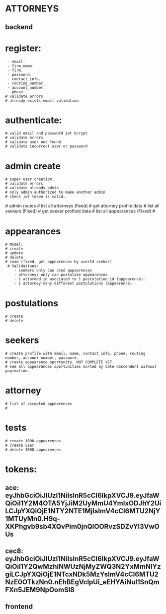# ATTORNEYS

## backend
# register:
	 - email.
	 - firm_name.
	 - firm.
	 - password.
	 - contact_info.
	 - routing_number.
	 - account_number.
	 - phone.
	# validate errors
	# already exists email validation
# authenticate: 
	# valid email and password jwt bcrypt
	# validate errors
	# validate user not found
	# validate incorrect user or password
# admin create
	# super user creation
	# validate errors
	# validate already admin
	# only admin authorized to make another admin
	# check jwt token is valid.
# admin routes
	# list all attorneys (fixed)
		# get attorney profile data
	# list all seekers (Fixed)
		# get seeker profiled data
	# list all appearances (Fixed)
		# 
# appearances
	# Model:
	# create
	# update
	# delete
	# read (fixed. get appearences by userId seeker)
	 # Validations:
	 	- seekers only can crud appearences
	 	- attorneys only can postulate appearences
		- 1 attorned_id asociated to 1 postulation_id (appearence).
		- 1 attorney many different postulations (appearence).
# postulations
	# create
	# delete
# seekers
	# create profile with email, name, contact info, phone, routing number, account number, password.
	# create appearence oportunity. NOT COMPLETE YET.
	# see all appearences oportunities sorted by date descendent without pagination.
# attorney
	# list of accepted appearences
	# 
# tests
	# create 1000 appearences
	# create user
	# delete 1000 appearences


# tokens:
## ace: eyJhbGciOiJIUzI1NiIsInR5cCI6IkpXVCJ9.eyJfaWQiOiI1Y2M4OTA5YjJiM2UyMmU4YmIxODJhY2UiLCJpYXQiOjE1NTY2NTE1MjIsImV4cCI6MTU2NjY1MTUyMn0.H9q-XKPhgvb9sb4XQvPim0jnQIOORvzSDZvYI3VwOUs

## cec8: eyJhbGciOiJIUzI1NiIsInR5cCI6IkpXVCJ9.eyJfaWQiOiI1Y2QwMzhlNWUzNjMyZWQ3N2YxMmNlYzgiLCJpYXQiOjE1NTcxNDk5MzYsImV4cCI6MTU2NzE0OTkzNn0.nEhBEgVclpUi_eEHYAiNul1SnQmFXn5JEM9NpOomSI8

## frontend